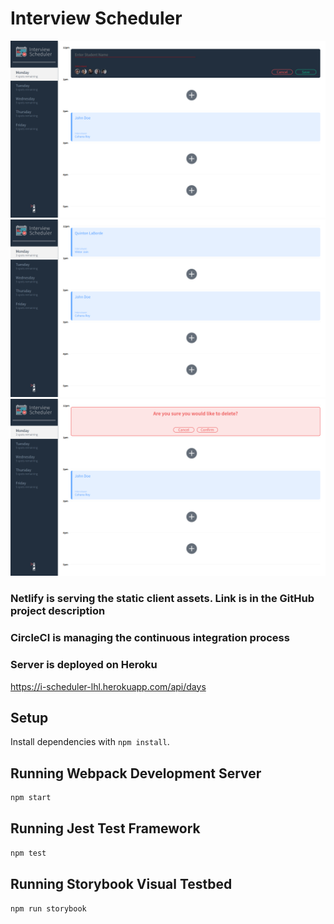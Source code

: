 # Interview Scheduler

!["Creating a new booking"](docs/creation-form.png)
!["Monday overview"](docs/monday-overview.png)
!["Deleting a booking"](docs/delete-confirm.png)


### Netlify is serving the static client assets. Link is in the GitHub project description

### CircleCI is managing the continuous integration process

### Server is deployed on Heroku
https://i-scheduler-lhl.herokuapp.com/api/days


## Setup

Install dependencies with `npm install`.

## Running Webpack Development Server

```sh
npm start
```

## Running Jest Test Framework

```sh
npm test
```

## Running Storybook Visual Testbed

```sh
npm run storybook
```
